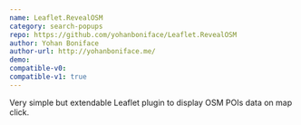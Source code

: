 ```yaml
---
name: Leaflet.RevealOSM
category: search-popups
repo: https://github.com/yohanboniface/Leaflet.RevealOSM
author: Yohan Boniface
author-url: http://yohanboniface.me/
demo: 
compatible-v0:
compatible-v1: true
---
```


Very simple but extendable Leaflet plugin to display OSM POIs data on map click.

